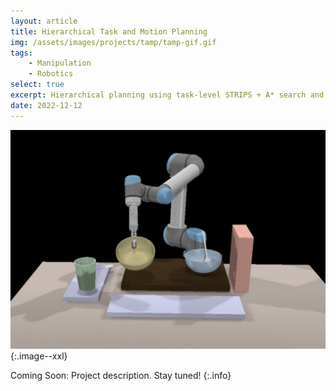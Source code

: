 ```yaml
---
layout: article
title: Hierarchical Task and Motion Planning
img: /assets/images/projects/tamp/tamp-gif.gif
tags: 
    - Manipulation
    - Robotics
select: true
excerpt: Hierarchical planning using task-level STRIPS + A* search and execution with DMPs for household robotic manipulation. 
date: 2022-12-12
---
```


![Hierarchical TAMP for household manipulation](/assets/images/projects/tamp/tamp-vrep.jpg?style=centerme){:.image--xxl}


Coming Soon: Project description. Stay tuned!
{:.info}
